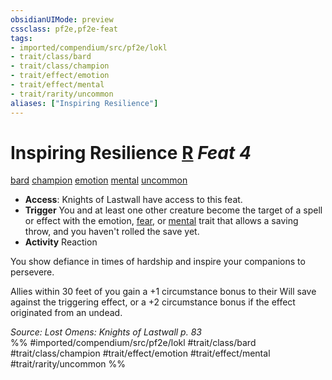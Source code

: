 ```yaml
---
obsidianUIMode: preview
cssclass: pf2e,pf2e-feat
tags:
- imported/compendium/src/pf2e/lokl
- trait/class/bard
- trait/class/champion
- trait/effect/emotion
- trait/effect/mental
- trait/rarity/uncommon
aliases: ["Inspiring Resilience"]
---
```

# Inspiring Resilience  [R](chapter-9-playing-the-game.md#Actions "Reaction") *Feat 4*  
[bard](rules/traits/bard.md)  [champion](rules/traits/champion.md)  [emotion](emotion.md)  [mental](mental.md)  [uncommon](uncommon.md)  

- **Access**: Knights of Lastwall have access to this feat.
- **Trigger** You and at least one other creature become the target of a spell or effect with the emotion, [fear](rules/traits/fear.md), or [mental](mental.md) trait that allows a saving throw, and you haven't rolled the save yet.
- **Activity** Reaction

You show defiance in times of hardship and inspire your companions to persevere.

Allies within 30 feet of you gain a +1 circumstance bonus to their Will save against the triggering effect, or a +2 circumstance bonus if the effect originated from an undead.

*Source: Lost Omens: Knights of Lastwall p. 83*  
%% #imported/compendium/src/pf2e/lokl #trait/class/bard #trait/class/champion #trait/effect/emotion #trait/effect/mental #trait/rarity/uncommon %%